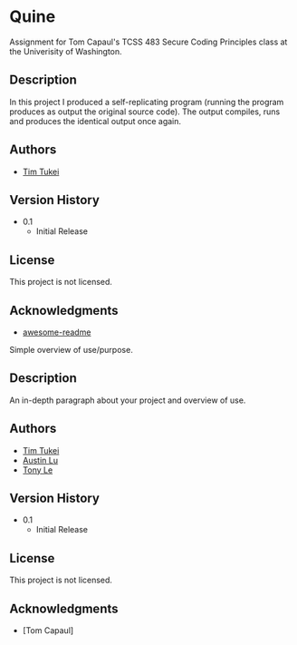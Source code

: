 # Quine

Assignment for Tom Capaul's TCSS 483 Secure Coding Principles class at the Univerisity of Washington.

## Description

In this project I produced  a self-replicating program (running the program produces as output the original source code).
The output compiles, runs and produces the identical output once again.

## Authors

* [Tim Tukei](https://github.com/ttukei)

## Version History

* 0.1
    * Initial Release

## License

This project is not licensed.

## Acknowledgments

* [awesome-readme](https://github.com/matiassingers/awesome-readme)

Simple overview of use/purpose.

## Description

An in-depth paragraph about your project and overview of use.

## Authors

* [Tim Tukei](https://github.com/ttukei)
* [Austin Lu](https://github.com/tinytin06)
* [Tony Le](https://github.com/nghiaruoi)

## Version History

* 0.1
    * Initial Release

## License

This project is not licensed.

## Acknowledgments

* [Tom Capaul]
